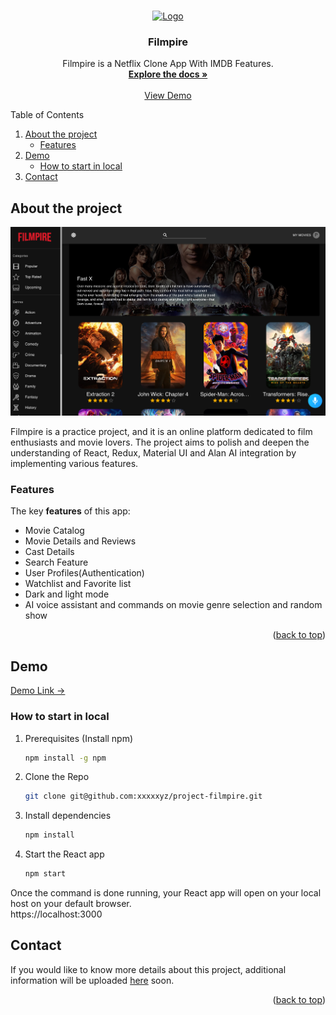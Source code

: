 <a name="readme-top"></a>

<!-- PROJECT LOGO -->
<br />
<div align="center">
  <a href="https://github.com/github_username/repo_name">
    <img src="https://fontmeme.com/permalink/210930/6854ae5c7f76597cf8680e48a2c8a50a.png" alt="Logo" width="120" height="46">
  </a>

<h3 align="center">Filmpire</h3>

  <p align="center">
    Filmpire is a Netflix Clone App With IMDB Features.
    <br />
    <a href="https://github.com/xxxxxyz/project-filmpire"><strong>Explore the docs »</strong></a>
    <br />
    <br />
    <a href="https://react-practice-filmpire.netlify.app/">View Demo</a>
  </p>
</div>

<!-- TABLE OF CONTENTS -->
<summary>Table of Contents</summary>
  <ol>
    <li>
      <a href="#about-the-project">About the project</a>
      <ul>
        <li><a href="#features">Features</a></li>
      </ul>
    </li>
    <li>
      <a href="#demo">Demo</a>
      <ul>
        <li><a href="#how-to-start-in-local">How to start in local</a></li>
      </ul>
    </li>
    <li><a href="#contact">Contact</a></li>
  </ol>

<!-- ABOUT THE PROJECT -->
## About the project

![Product-default-screenshot](https://github.com/xxxxxyz/project-filmpire/blob/main/src/assets/images/Dark%20Mode.png?raw=true)
 
Filmpire is a practice project, and it is an online platform dedicated to film enthusiasts and movie lovers. The project aims to polish and deepen the understanding of React, Redux, Material UI and Alan AI integration by implementing various features. 

### Features
The key **features** of this app:
  <ul>
    <li>Movie Catalog</li>
    <li>Movie Details and Reviews</li>
    <li>Cast Details</li>
    <li>Search Feature</li>
    <li>User Profiles(Authentication)</li>
    <li>Watchlist and Favorite list</li>
    <li>Dark and light mode</li>
    <li>AI voice assistant and commands on movie genre selection and random show</li>
  </ul>

<p align="right">(<a href="#readme-top">back to top</a>)</p>

<!-- DEMO -->
## Demo
<a href="https://react-practice-filmpire.netlify.app/">Demo Link &rarr; </a> 

### How to start in local
1. Prerequisites (Install npm)
   ```sh
   npm install -g npm

1. Clone the Repo
   ```sh
   git clone git@github.com:xxxxxyz/project-filmpire.git

2. Install dependencies
   ```sh
   npm install
3. Start the React app
   ```sh
   npm start
Once the command is done running, your React app will open on your local host on your default browser.
<br/>
      https://localhost:3000

## Contact
If you would like to know more details about this project, additional information will be uploaded <a href="www.zoeyxyz.com">here</a> soon.

<p align="right">(<a href="#readme-top">back to top</a>)</p>

